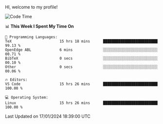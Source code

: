 HI, welcome to my profile!
<!--START_SECTION:waka-->
![Code Time](http://img.shields.io/badge/Code%20Time-1%2C830%20hrs%2017%20mins-blue)

📊 **This Week I Spent My Time On** 

```text
💬 Programming Languages: 
TeX                      15 hrs 18 mins      █████████████████████████   99.13 % 
OpenEdge ABL             6 mins              ░░░░░░░░░░░░░░░░░░░░░░░░░   00.71 % 
BibTeX                   0 secs              ░░░░░░░░░░░░░░░░░░░░░░░░░   00.10 % 
Other                    0 secs              ░░░░░░░░░░░░░░░░░░░░░░░░░   00.06 % 

🔥 Editors: 
VS Code                  15 hrs 26 mins      █████████████████████████   100.00 % 

💻 Operating System: 
Linux                    15 hrs 26 mins      █████████████████████████   100.00 % 
```


 Last Updated on 17/01/2024 18:39:00 UTC
<!--END_SECTION:waka-->
